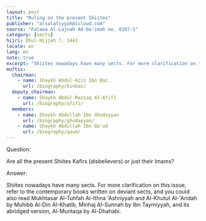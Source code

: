 ```yaml
---
layout: post
title: "Ruling on the present Shiites"
publisher: "alsalafiyyah@icloud.com"
source: "Fatawa Al-Lajnah Ad-Da'imah no. 8187-5"
category: [sects]
hijri: Dhul-Hijjah 7, 1441
locale: en
lang: en
note: true
excerpt: "Shiites nowadays have many sects. For more clarification on this issue, refer to the contemporary books written on deviant sects, and you could also read Mukhtasar Al-Tuhfah Al-Ithna 'Ashriyyah and Al-Khutut Al-'Aridah by Muhibb Al-Din Al-Khatib, Minhaj Al-Sunnah by Ibn Taymiyyah, and its abridged version, Al-Muntaqa by Al-Dhahabi."
muftis:
  chairman: 
    - name: Shaykh Abdul-Aziz Ibn Baz
      url: /biography/binbaz/
  deputy_chairman: 
    - name: Shaykh Abdul-Razzaq Al-Afifi
      url: /biography/afifi/
  members: 
    - name: Shaykh Abdullah Ibn Ghudayyan
      url: /biography/ghudayyan/
    - name: Shaykh Abdullah Ibn Qa'ud
      url: /biography/qaud/
---
```


Question: 

Are all the present Shiites Kafirs (disbelievers) or just their Imams?

Answer:

Shiites nowadays have many sects. For more clarification on this issue, refer to the contemporary books written on deviant sects, and you could also read Mukhtasar Al-Tuhfah Al-Ithna 'Ashriyyah and Al-Khutut Al-'Aridah by Muhibb Al-Din Al-Khatib, Minhaj Al-Sunnah by Ibn Taymiyyah, and its abridged version, Al-Muntaqa by Al-Dhahabi.
